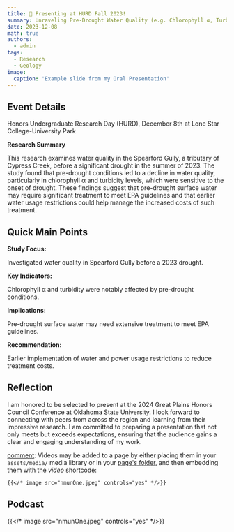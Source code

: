 ```yaml
---
title: 🎉 Presenting at HURD Fall 2023!
summary: Unraveling Pre-Drought Water Quality (e.g. Chlorophyll α, Turbity, Specific Conductivity) using the Spearford Gully, Houston, Texas
date: 2023-12-08
math: true
authors:
  - admin
tags:
  - Research
  - Geology
image:
  caption: 'Example slide from my Oral Presentation'
---
```

## Event Details

Honors Undergraduate Research Day (HURD), December 8th at Lone Star College-University Park

**Research Summary**

This research examines water quality in the Spearford Gully, a tributary of Cypress Creek, before a significant drought in the summer of 2023. The study found that pre-drought conditions led to a decline in water quality, particularly in chlorophyll α and turbidity levels, which were sensitive to the onset of drought. These findings suggest that pre-drought surface water may require significant treatment to meet EPA guidelines and that earlier water usage restrictions could help manage the increased costs of such treatment.

## Quick Main Points

**Study Focus:**

Investigated water quality in Spearford Gully before a 2023 drought.

**Key Indicators:**

Chlorophyll α and turbidity were notably affected by pre-drought conditions.

**Implications:**

Pre-drought surface water may need extensive treatment to meet EPA guidelines.

**Recommendation:**

Earlier implementation of water and power usage restrictions to reduce treatment costs.

## Reflection

I am honored to be selected to present at the 2024 Great Plains Honors Council Conference at Oklahoma State University. I look forward to connecting with peers from across the region and learning from their impressive research. I am committed to preparing a presentation that not only meets but exceeds expectations, ensuring that the audience gains a clear and engaging understanding of my work.

[comment]: v

[comment]: Videos may be added to a page by either placing them in your `assets/media/` media library or in your [page's folder](https://gohugo.io/content-management/page-bundles/), and then embedding them with the _video_ shortcode:

    {{</* image src="nmunOne.jpeg" controls="yes" */>}}

## Podcast
  
   {{</* image src="nmunOne.jpeg" controls="yes" */>}}
